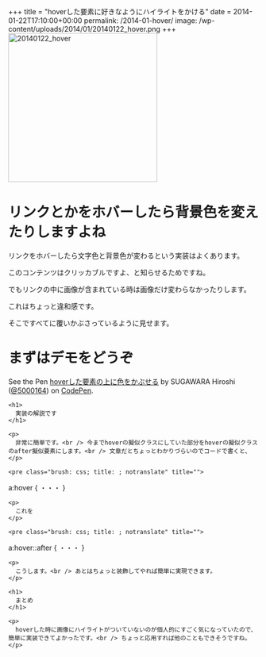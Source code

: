 +++
title = "hoverした要素に好きなようにハイライトをかける"
date = 2014-01-22T17:10:00+00:00
permalink: /2014-01-hover/
image: /wp-content/uploads/2014/01/20140122_hover.png
+++
<img src="http://5000164.jp/wp-content/uploads/2014/01/20140122_hover-300x300.png" alt="20140122_hover" width="300" height="300" class="aligncenter size-medium wp-image-1081" srcset="http://5000164.jp/wp-content/uploads/2014/01/20140122_hover-300x300.png 300w, http://5000164.jp/wp-content/uploads/2014/01/20140122_hover-150x150.png 150w, http://5000164.jp/wp-content/uploads/2014/01/20140122_hover.png 400w" sizes="(max-width: 300px) 100vw, 300px" />

# リンクとかをホバーしたら背景色を変えたりしますよね

リンクをホバーしたら文字色と背景色が変わるという実装はよくあります。
  
このコンテンツはクリッカブルですよ、と知らせるためですね。
  
でもリンクの中に画像が含まれている時は画像だけ変わらなかったりします。
  
これはちょっと違和感です。
  
そこですべてに覆いかぶさっているように見せます。

# まずはデモをどうぞ

<div class="codepen">
  <p data-height="332" data-theme-id="2816" data-slug-hash="vexEB" data-default-tab="result" class='codepen'>
    See the Pen <a href='http://codepen.io/5000164/pen/vexEB'>hoverした要素の上に色をかぶせる</a> by SUGAWARA Hiroshi (<a href='http://codepen.io/5000164'>@5000164</a>) on <a href='http://codepen.io'>CodePen</a>.
  </p>
  
  <p>
    </div> 
    
    <h1>
      実装の解説です
    </h1>
    
    <p>
      非常に簡単です。<br /> 今までhoverの擬似クラスにしていた部分をhoverの擬似クラスのafter擬似要素にします。<br /> 文章だとちょっとわかりづらいのでコードで書くと、
    </p>
    
    <pre class="brush: css; title: ; notranslate" title="">
a:hover {
  ・・・
}
</pre>
    
    <p>
      これを
    </p>
    
    <pre class="brush: css; title: ; notranslate" title="">
a:hover::after {
  ・・・
}
</pre>
    
    <p>
      こうします。<br /> あとはちょっと装飾してやれば簡単に実現できます。
    </p>
    
    <h1>
      まとめ
    </h1>
    
    <p>
      hoverした時に画像にハイライトがついていないのが個人的にすごく気になっていたので、簡単に実装できてよかったです。<br /> ちょっと応用すれば他のこともできそうですね。
    </p>